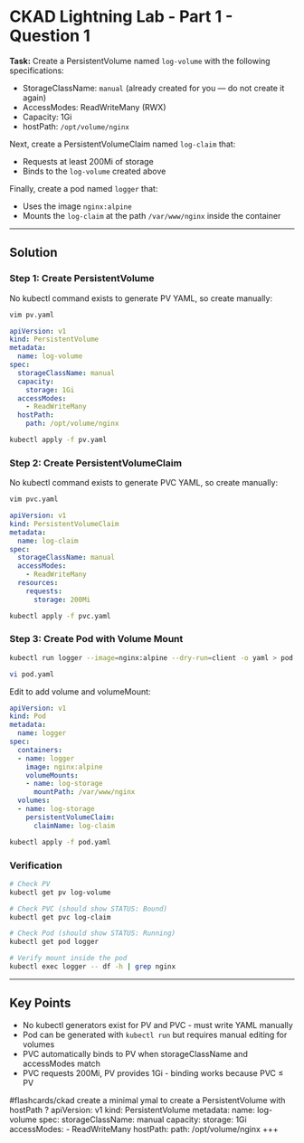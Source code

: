 # CKAD Lightning Lab - Part 1 - Question 1

**Task:**
Create a PersistentVolume named `log-volume` with the following specifications:
- StorageClassName: `manual` (already created for you — do not create it again)
- AccessModes: ReadWriteMany (RWX)
- Capacity: 1Gi
- hostPath: `/opt/volume/nginx`

Next, create a PersistentVolumeClaim named `log-claim` that:
- Requests at least 200Mi of storage
- Binds to the `log-volume` created above

Finally, create a pod named `logger` that:
- Uses the image `nginx:alpine`
- Mounts the `log-claim` at the path `/var/www/nginx` inside the container

---

## Solution

### Step 1: Create PersistentVolume
No kubectl command exists to generate PV YAML, so create manually:
```bash
vim pv.yaml
```
```yaml
apiVersion: v1
kind: PersistentVolume
metadata:
  name: log-volume
spec:
  storageClassName: manual
  capacity:
    storage: 1Gi
  accessModes:
    - ReadWriteMany
  hostPath:
    path: /opt/volume/nginx
```
```bash
kubectl apply -f pv.yaml
```

### Step 2: Create PersistentVolumeClaim
No kubectl command exists to generate PVC YAML, so create manually:
```bash
vim pvc.yaml
```
```yaml
apiVersion: v1
kind: PersistentVolumeClaim
metadata:
  name: log-claim
spec:
  storageClassName: manual
  accessModes:
    - ReadWriteMany
  resources:
    requests:
      storage: 200Mi
```
```bash
kubectl apply -f pvc.yaml
```

### Step 3: Create Pod with Volume Mount
```bash
kubectl run logger --image=nginx:alpine --dry-run=client -o yaml > pod.yaml
```
```bash
vi pod.yaml
```

Edit to add volume and volumeMount:
```yaml
apiVersion: v1
kind: Pod
metadata:
  name: logger
spec:
  containers:
  - name: logger
    image: nginx:alpine
    volumeMounts:
    - name: log-storage
      mountPath: /var/www/nginx
  volumes:
  - name: log-storage
    persistentVolumeClaim:
      claimName: log-claim
```
```bash
kubectl apply -f pod.yaml
```

### Verification
```bash
# Check PV
kubectl get pv log-volume

# Check PVC (should show STATUS: Bound)
kubectl get pvc log-claim

# Check Pod (should show STATUS: Running)
kubectl get pod logger

# Verify mount inside the pod
kubectl exec logger -- df -h | grep nginx
```

---

## Key Points
- No kubectl generators exist for PV and PVC - must write YAML manually
- Pod can be generated with `kubectl run` but requires manual editing for volumes
- PVC automatically binds to PV when storageClassName and accessModes match
- PVC requests 200Mi, PV provides 1Gi - binding works because PVC ≤ PV

#flashcards/ckad 
create a minimal ymal to create a PersistentVolume with hostPath
?
apiVersion: v1
kind: PersistentVolume
metadata:
  name: log-volume
spec:
  storageClassName: manual
  capacity:
    storage: 1Gi
  accessModes:
    - ReadWriteMany
  hostPath:
    path: /opt/volume/nginx
+++